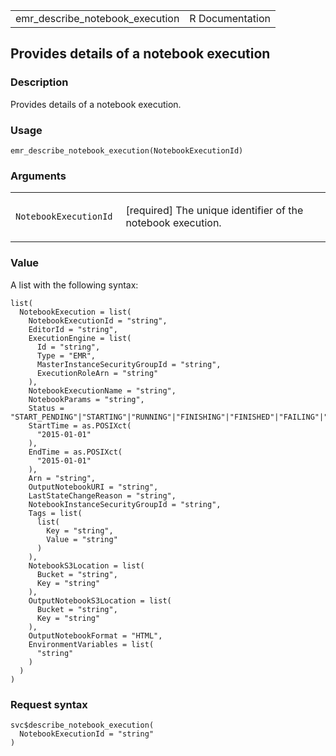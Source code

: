 <table style="width: 100%;">
<tbody>
<tr class="odd">
<td>emr_describe_notebook_execution</td>
<td style="text-align: right;">R Documentation</td>
</tr>
</tbody>
</table>

## Provides details of a notebook execution

### Description

Provides details of a notebook execution.

### Usage

    emr_describe_notebook_execution(NotebookExecutionId)

### Arguments

<table>
<colgroup>
<col style="width: 35%" />
<col style="width: 65%" />
</colgroup>
<tbody>
<tr class="odd">
<td><code
id="emr_describe_notebook_execution_:_NotebookExecutionId">NotebookExecutionId</code></td>
<td><p>[required] The unique identifier of the notebook
execution.</p></td>
</tr>
</tbody>
</table>

### Value

A list with the following syntax:

    list(
      NotebookExecution = list(
        NotebookExecutionId = "string",
        EditorId = "string",
        ExecutionEngine = list(
          Id = "string",
          Type = "EMR",
          MasterInstanceSecurityGroupId = "string",
          ExecutionRoleArn = "string"
        ),
        NotebookExecutionName = "string",
        NotebookParams = "string",
        Status = "START_PENDING"|"STARTING"|"RUNNING"|"FINISHING"|"FINISHED"|"FAILING"|"FAILED"|"STOP_PENDING"|"STOPPING"|"STOPPED",
        StartTime = as.POSIXct(
          "2015-01-01"
        ),
        EndTime = as.POSIXct(
          "2015-01-01"
        ),
        Arn = "string",
        OutputNotebookURI = "string",
        LastStateChangeReason = "string",
        NotebookInstanceSecurityGroupId = "string",
        Tags = list(
          list(
            Key = "string",
            Value = "string"
          )
        ),
        NotebookS3Location = list(
          Bucket = "string",
          Key = "string"
        ),
        OutputNotebookS3Location = list(
          Bucket = "string",
          Key = "string"
        ),
        OutputNotebookFormat = "HTML",
        EnvironmentVariables = list(
          "string"
        )
      )
    )

### Request syntax

    svc$describe_notebook_execution(
      NotebookExecutionId = "string"
    )
